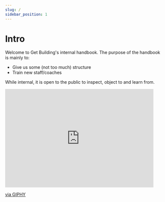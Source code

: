 ```yaml
---
slug: /
sidebar_position: 1
---
```


# Intro

Welcome to Get Building's internal handbook. The purpose of the handbook is mainly to:

- Give us some (not too much) structure
- Train new staff/coaches

While internal, it is open to the public to inspect, object to and learn from.

<iframe src="https://giphy.com/embed/13d2jHlSlxklVe" width="480" height="318" frameBorder="0" class="giphy-embed" allowFullScreen></iframe><p><a href="https://giphy.com/gifs/reaction-explosion-government-13d2jHlSlxklVe">via GIPHY</a></p>
